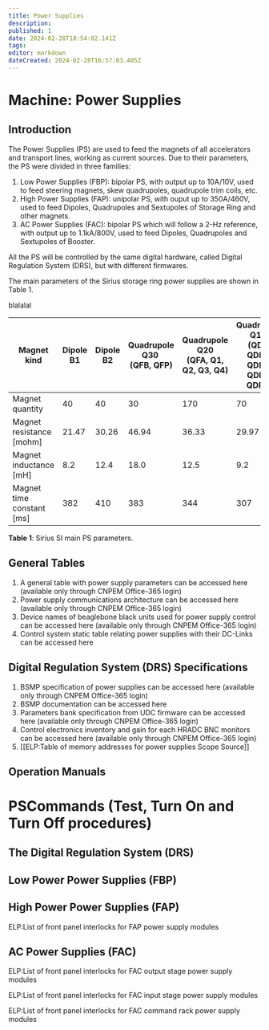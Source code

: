 ```yaml
---
title: Power Supplies
description: 
published: 1
date: 2024-02-28T18:54:02.141Z
tags: 
editor: markdown
dateCreated: 2024-02-28T16:57:03.405Z
---
```


# Machine: Power Supplies

## Introduction

The Power Supplies (PS) are used to feed the magnets of all accelerators and transport lines, working as current sources. Due to their parameters, the PS were divided in three families:

1.  Low Power Supplies (FBP): bipolar PS, with output up to 10A/10V, used to feed steering magnets, skew quadrupoles, quadrupole trim coils, etc.
2.  High Power Supplies (FAP): unipolar PS, with ouput up to 350A/460V, used to feed Dipoles, Quadrupoles and Sextupoles of Storage Ring and other magnets.
3.  AC Power Supplies (FAC): bipolar PS which will follow a 2-Hz reference, with output up to 1.1kA/800V, used to feed Dipoles, Quadrupoles and Sextupoles of Booster.

All the PS will be controlled by the same digital hardware, called Digital Regulation System (DRS), but with different firmwares.

The main parameters of the Sirius storage ring power supplies are shown in Table 1.

blalalal

| Magnet kind | Dipole B1 | Dipole B2 | Quadrupole Q30 <br>(QFB, QFP) | Quadrupole Q20 <br>(QFA, Q1, Q2, Q3, Q4) | Quadrupole Q14 <br>(QDA, QDB1, QDB2, QDP1, QDP2) | Sextupoles |
| --- | --- | --- | --- | --- | --- | --- |
| Magnet quantity | 40  | 40  | 30  | 170 | 70  | 280 |
| Magnet resistance \[mohm\] | 21.47 | 30.26 | 46.94 | 36.33 | 29.97 | 35.22 |
| Magnet inductance \[mH\] | 8.2 | 12.4 | 18.0 | 12.5 | 9.2 | 4.6 |
| Magnet time constant \[ms\] | 382 | 410 | 383 | 344 | 307 | 131 |

**Table 1**: Sirius SI main PS parameters.

## General Tables

1.  A general table with power supply parameters can be accessed here (available only through CNPEM Office-365 login)
2.  Power supply communications architecture can be accessed here (available only through CNPEM Office-365 login)
3.  Device names of beaglebone black units used for power supply control can be accessed here (available only through CNPEM Office-365 login)
4.  Control system static table relating power supplies with their DC-Links can be accessed here

## Digital Regulation System (DRS) Specifications

1.  BSMP specification of power supplies can be accessed here (available only through CNPEM Office-365 login)
2.  BSMP documentation can be accessed here
3.  Parameters bank specification from UDC firmware can be accessed here (available only through CNPEM Office-365 login)
4.  Control electronics inventory and gain for each HRADC BNC monitors can be accessed here (available only through CNPEM Office-365 login)
5.  \[\[ELP:Table of memory addresses for power supplies Scope Source\]\]

## Operation Manuals

# PSCommands (Test, Turn On and Turn Off procedures)

## The Digital Regulation System (DRS)

## Low Power Power Supplies (FBP)

## High Power Power Supplies (FAP)

ELP:List of front panel interlocks for FAP power supply modules

## AC Power Supplies (FAC)

ELP:List of front panel interlocks for FAC output stage power supply modules

ELP:List of front panel interlocks for FAC input stage power supply modules

ELP:List of front panel interlocks for FAC command rack power supply modules